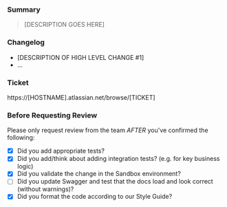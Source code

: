 ### Summary
> [DESCRIPTION GOES HERE]

### Changelog
- [DESCRIPTION OF HIGH LEVEL CHANGE #1]
- ...

### Ticket 
https://[HOSTNAME].atlassian.net/browse/[TICKET]

### Before Requesting Review

Please only request review from the team _AFTER_ you've confirmed the following:

- [x] Did you add appropriate tests?
- [x] Did you add/think about adding integration tests? (e.g. for key business logic)
- [x] Did you validate the change in the Sandbox environment?
- [ ] Did you update Swagger and test that the docs load and look correct (without warnings)?
- [x] Did you format the code according to our Style Guide?
